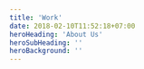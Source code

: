 ```yaml
---
title: 'Work'
date: 2018-02-10T11:52:18+07:00
heroHeading: 'About Us'
heroSubHeading: ''
heroBackground: ''
---
```

